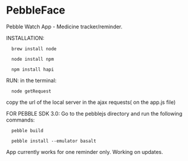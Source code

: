 # PebbleFace
Pebble Watch App - Medicine tracker/reminder.

INSTALLATION:

      brew install node 
      
      node install npm
      
      npm install hapi


RUN:
in the terminal:

      node getRequest

copy the url of the local server in the ajax requests( on the app.js file)

FOR PEBBLE SDK 3.0:
Go to the pebblejs directory and run the following commands:

      pebble build
      
      pebble install --emulator basalt 

App currently works for one reminder only.
Working on updates.

